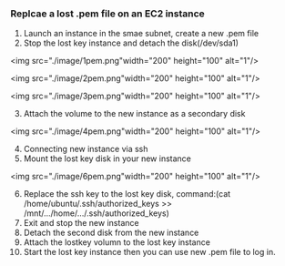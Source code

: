 ### Replcae a lost .pem file on an EC2 instance

1. Launch an instance in the smae subnet, create a new .pem file
2. Stop the lost key instance and detach the disk(/dev/sda1)

<img src="./image/1pem.png"width="200" height="100" alt="1"/>

<img src="./image/2pem.png"width="200" height="100" alt="1"/>

<img src="./image/3pem.png"width="200" height="100" alt="1"/>

3. Attach the volume to the new instance as a secondary disk

<img src="./image/4pem.png"width="200" height="100" alt="1"/>

4. Connecting new instance via ssh
5. Mount the lost key disk in your new instance

<img src="./image/6pem.png"width="200" height="100" alt="1"/>

6. Replace the ssh key to the lost key disk, command:(cat /home/ubuntu/.ssh/authorized_keys >> /mnt/.../home/.../.ssh/authorized_keys)
7. Exit and stop the new instance
8. Detach the second disk from the new instance
9. Attach the lostkey volumn to the lost key instance
10. Start the lost key instance then you can use new .pem file to log in.